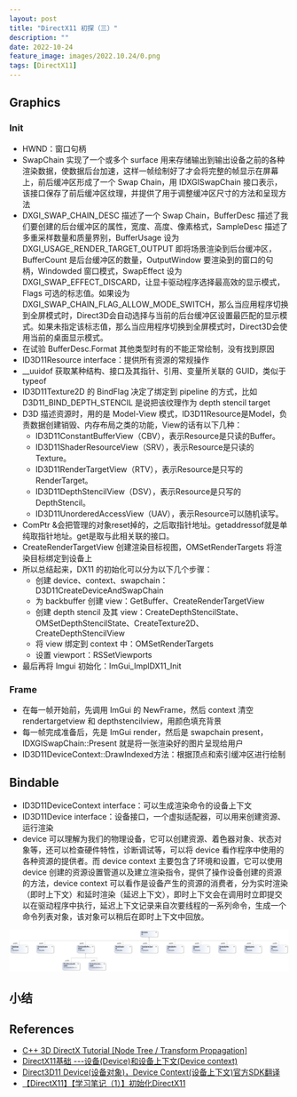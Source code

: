 ```yaml
---
layout: post
title: "DirectX11 初探（三）"
description: ""
date: 2022-10-24
feature_image: images/2022.10.24/0.png
tags: [DirectX11]
---
```


<!--more-->

## Graphics

### Init

- HWND：窗口句柄
- SwapChain 实现了一个或多个 surface 用来存储输出到输出设备之前的各种渲染数据，使数据后台加速，这样一帧绘制好了才会将完整的帧显示在屏幕上，前后缓冲区形成了一个 Swap Chain，用 IDXGISwapChain 接口表示，该接口保存了前后缓冲区纹理，并提供了用于调整缓冲区尺寸的方法和呈现方法
- DXGI_SWAP_CHAIN_DESC 描述了一个 Swap Chain，BufferDesc 描述了我们要创建的后台缓冲区的属性，宽度、高度、像素格式，SampleDesc 描述了多重采样数量和质量界别，BufferUsage 设为 DXGI_USAGE_RENDER_TARGET_OUTPUT 即将场景渲染到后台缓冲区，BufferCount 是后台缓冲区的数量，OutputWindow 要渲染到的窗口的句柄，Windowded 窗口模式，SwapEffect 设为DXGI_SWAP_EFFECT_DISCARD，让显卡驱动程序选择最高效的显示模式，Flags 可选的标志值。如果设为DXGI_SWAP_CHAIN_FLAG_ALLOW_MODE_SWITCH，那么当应用程序切换到全屏模式时，Direct3D会自动选择与当前的后台缓冲区设置最匹配的显示模式。如果未指定该标志值，那么当应用程序切换到全屏模式时，Direct3D会使用当前的桌面显示模式。
- 在试验 BufferDesc.Format 其他类型时有的不能正常绘制，没有找到原因
- ID3D11Resource interface：提供所有资源的常规操作
- __uuidof 获取某种结构、接口及其指针、引用、变量所关联的 GUID，类似于 typeof
- ID3D11Texture2D 的 BindFlag 决定了绑定到 pipeline 的方式，比如 D3D11_BIND_DEPTH_STENCIL 是说把该纹理作为 depth stencil target
- D3D 描述资源时，用的是 Model-View 模式，ID3D11Resource是Model，负责数据创建销毁、内存布局之类的功能，View的话有以下几种：
  - ID3D11ConstantBufferView（CBV），表示Resource是只读的Buffer。
  - ID3D11ShaderResourceView（SRV），表示Resource是只读的Texture。
  - ID3D11RenderTargetView（RTV），表示Resource是只写的RenderTarget。
  - ID3D11DepthStencilView（DSV），表示Resource是只写的DepthStencil。
  - ID3D11UnorderedAccessView（UAV），表示Resource可以随机读写。
- ComPtr &会把管理的对象reset掉的，之后取指针地址。getaddressof就是单纯取指针地址。get是取与此相关联的接口。
- CreateRenderTargetView 创建渲染目标视图，OMSetRenderTargets 将渲染目标绑定到设备上
- 所以总结起来，DX11 的初始化可以分为以下几个步骤：
  - 创建 device、context、swapchain：D3D11CreateDeviceAndSwapChain
  - 为 backbuffer 创建 view：GetBuffer、CreateRenderTargetView
  - 创建 depth stencil 及其 view：CreateDepthStencilState、OMSetDepthStencilState、CreateTexture2D、CreateDepthStencilView
  - 将 view 绑定到 context 中：OMSetRenderTargets
  - 设置 viewport：RSSetViewports
- 最后再将 Imgui 初始化：ImGui_ImplDX11_Init

### Frame

- 在每一帧开始前，先调用 ImGui 的 NewFrame，然后 context 清空 rendertargetview 和 depthstencilview，用颜色填充背景
- 每一帧完成准备后，先是 ImGui render，然后是 swapchain present，IDXGISwapChain::Present 就是将一张渲染好的图片呈现给用户
- ID3D11DeviceContext::DrawIndexed方法：根据顶点和索引缓冲区进行绘制






## Bindable

- ID3D11DeviceContext interface：可以生成渲染命令的设备上下文
- ID3D11Device interface：设备接口，一个虚拟适配器，可以用来创建资源、运行渲染
- device 可以理解为我们的物理设备，它可以创建资源、着色器对象、状态对象等，还可以检查硬件特性，诊断调试等，可以将 device 看作程序中使用的各种资源的提供者。而 device context 主要包含了环境和设置，它可以使用 device 创建的资源设置管道以及建立渲染指令，提供了操作设备创建的资源的方法，device context 可以看作是设备产生的资源的消费者，分为实时渲染（即时上下文）和延时渲染（延迟上下文），即时上下文会在调用时立即提交以在驱动程序中执行，延迟上下文记录来自次要线程的一系列命令，生成一个命令列表对象，该对象可以稍后在即时上下文中回放。



![](../images/2022.10.24/1.png)



## 小结



## References

- [C++ 3D DirectX Tutorial [Node Tree / Transform Propagation]](https://www.youtube.com/watch?v=K7VqSmCiGiM&list=PLqCJpWy5Fohd3S7ICFXwUomYW0Wv67pDD&index=34)
- [DirectX11基础 ---设备(Device)和设备上下文(Device context)](https://blog.csdn.net/u014128662/article/details/90679565)
- [Direct3D11 Device(设备对象)，Device Context(设备上下文)官方SDK翻译](https://blog.csdn.net/pizi0475/article/details/7786306)
- [【DirectX11】【学习笔记（1）】初始化DirectX11](https://blog.csdn.net/qq_40947718/article/details/84100283)
